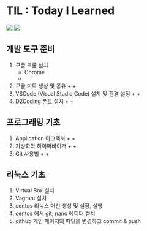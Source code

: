 # TIL : Today I Learned
      
<img src="https://img.shields.io/badge/Blog-20C997?style=for-the-badge&logo=Velog&logoColor=white">
<img src="https://img.shields.io/badge/Notion-000000?style=for-the-badge&logo=Notion&logoColor=White">

## 개발 도구 준비

1. 구글 크롬 설치
    + Chrome
    + 
2. 구글 미트 생성 및 공유
    + 
    + 
3. VSCode (Visual Studio Code) 설치 및 환경 설정
    + 
    + 
4. D2Coding 폰트 설치
    + 
    + 

## 프로그래밍 기초

1. Application 아크텍쳐
    + 
    + 
2. 가상화와 하이퍼바이저
    + 
    + 
3. Git 사용법
    + 
    + 

## 리눅스 기초

1. Virtual Box 설치
2. Vagrant 설치
3. centos 리눅스 머신 생성 및 설정, 실행
4. centos 에서 git, nano 에디터 설치
5. github 개인 페이지의 파일을 변경하고 commit & push